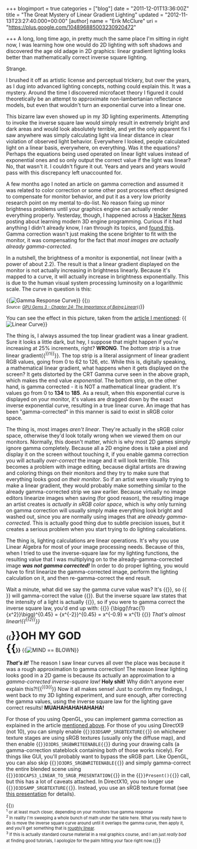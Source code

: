 +++
blogimport = true
categories = ["blog"]
date = "2011-12-01T13:36:00Z"
title = "The Great Mystery of Linear Gradient Lighting"
updated = "2012-11-13T23:27:40.000+00:00"
[author]
name = "Erik McClure"
uri = "https://plus.google.com/104896885003230920472"

+++
A long, long time ago, in pretty much the same place I'm sitting in right now, I was learning how one would do 2D lighting with soft shadows and discovered the age old adage in 2D graphics: linear gradient lighting looks better than mathematically correct inverse square lighting. 

Strange. 

I brushed it off as artistic license and perceptual trickery, but over the years, as I dug into advanced lighting concepts, nothing could explain this. It was a mystery. Around the time I discovered microfacet theory I figured it could theoretically be an attempt to approximate non-lambertanian reflectance models, but even that wouldn't turn an exponential curve into a linear one. 

This bizarre law even showed up in my 3D lighting experiments. Attempting to invoke the inverse square law would simply result in extremely bright and dark areas and would look absolutely terrible, and yet the only apparent fix I saw anywhere was simply calculating light via linear distance in clear violation of observed light behavior. Everywhere I looked, people calculated light on a linear basis, everywhere, on everything. Was it the equations? Perhaps the equations being used operated on linear light values instead of exponential ones and so only output the correct value if the light was linear? No, that wasn't it. I couldn't figure it out. Years and years and years would pass with this discrepancy left unaccounted for. 

A few months ago I noted an article on gamma correction and assumed it was related to color correction or some other post process effect designed to compensate for monitor behavior, and put it as a very low priority research point on my mental to-do-list. No reason fixing up minor brightness problems until your graphics engine can actually render everything properly. Yesterday, though, I happened across a [Hacker News](http://news.ycombinator.com/item?id=3294840) posting about learning modern 3D engine programming. Curious if it had anything I didn't already know, I ran through its topics, and [found this](http://www.arcsynthesis.org/gltut/Texturing/Tutorial%2016.html). Gamma correction wasn't just making the scene brighter to fit with the monitor, it was compensating for the fact that *most images are actually already gamma-corrected*. 

In a nutshell, the brightness of a monitor is exponential, not linear (with a power of about 2.2). The result is that a linear gradient displayed on the monitor is not actually increasing in brightness linearly. Because it's mapped to a curve, it will actually increase in brightness exponentially. This is due to the human visual system processing luminosity on a logarithmic scale. The curve in question is this:  

{{<img src="http://http.developer.nvidia.com/GPUGems3/elementLinks/24fig02.jpg" alt="Gamma Response Curve" >}}
{{<span style="font-size:80%">}}<br/><i>Source: <a href="http://http.developer.nvidia.com/GPUGems3/gpugems3_ch24.html">GPU Gems 3 - Chapter 24: The Importance of Being Linear</a></i>{{</span>}}

You can see the effect in this picture, taken from the [article I mentioned](http://www.arcsynthesis.org/gltut/Texturing/Tutorial%2016.html): 
{{<img src="http://www.arcsynthesis.org/gltut/Texturing/Gamma%20Ramp%20sRGB.png" alt="Linear Curve" >}}

The thing is, I always assumed the top linear gradient was a linear gradient. Sure it looks a little dark, but hey, I suppose that might happen if you're increasing at 25% increments, right? **WRONG**. The *bottom strip* is a true linear gradient{{<sup>}}1{{</sup>}}. The top strip is a literal assignment of linear gradient RGB values, going from 0 to 62 to 126, etc. While this is, digitally speaking, a mathematical linear gradient, what happens when it gets displayed on the screen? It gets distorted by the CRT Gamma curve seen in the above graph, which makes the end value *exponential*. The bottom strip, on the other hand, is gamma corrected - it is NOT a mathematical linear gradient. It's values go from 0 to **134** to **185**. As a result, when this exponential curve is displayed on your monitor, it's values are dragged down by the exact inverse exponential curve, resulting in a true linear curve. An image that has been "gamma-corrected" in this manner is said to exist in sRGB color space. 

The thing is, most images *aren't linear*. They're actually in the sRGB color space, otherwise they'd look totally wrong when we viewed them on our monitors. Normally, this doesn't matter, which is why most 2D games simply ignore gamma completely. Because all a 2D engine does is take a pixel and display it on the screen without touching it, if you enable gamma correction you will actually *over-correct* the image and it will look terrible. This becomes a problem with image editing, because digital artists are drawing and coloring things on their monitors and they try to make sure that everything looks good *on their monitor*. So if an artist were visually trying to make a linear gradient, they would probably make something similar to the already gamma-corrected strip we saw earlier. Because virtually no image editors linearize images when saving (for good reason), the resulting image an artist creates is *actually in sRGB color space*, which is why only turning on gamma correction will usually simply make everything look bright and washed out, since you are normally using images that are *already gamma-corrected*. This is actually good thing due to subtle precision issues, but it creates a serious problem when you start trying to do lighting calculations. 

The thing is, lighting calculations are linear operations. It's why you use Linear Algebra for most of your image processing needs. Because of this, when I tried to use the inverse-square law for my lighting functions, the resulting value that I was multiplying on to the already-gamma-corrected image ***was not gamma corrected!*** In order to do proper lighting, you would have to first linearize the gamma-corrected image, perform the lighting calculation on it, and then re-gamma-correct the end result. 

Wait a minute, what did we say the gamma curve value was? It's {{<math>}}x^{2.2}{{</math>}}, so {{<math>}}x^{0.45}{{</math>}} will gamma-correct the value {{<math>}}x{{</math>}}. But the inverse square law states that the intensity of a light is actually {{<math>}}\frac{1}{x^2}{{</math>}}, so if you were to gamma correct the inverse square law, you'd end up with: {{<bmath>}} {\bigg(\frac{1}{x^2}}\bigg)^{0.45} = {x^{-2}}^{0.45} = x^{-0.9} ≈ x^{1} {{</bmath>}}
*That's almost linear!{{<sup>}}2{{</sup>}}* 

**{{<span style="font-size:200%">}}OH MY GOD<br/>{{</span>}}** 
{{<img src="http://bucultureshock.com/wp-content/uploads/2011/10/mind-blown-11.jpeg" alt="MIND == BLOWN" >}}

***That's it!*** The reason I saw linear curves all over the place was because it was a rough approximation to gamma correction! The reason linear lighting looks good in a 2D game is because its actually an approximation to a *gamma-corrected inverse-square law!* **Holy shit!** Why didn't anyone ever explain this?!{{<sup>}}3{{</sup>}} Now it all makes sense! Just to confirm my findings, I went back to my 3D lighting experiment, and sure enough, after correcting the gamma values, using the inverse square law for the lighting gave correct results! **MUAHAHAHAHAHAHA!** 

For those of you using OpenGL, you can implement gamma correction as explained in the article [mentioned above](http://www.arcsynthesis.org/gltut/Texturing/Tutorial%2016.html). For those of you using DirectX9 (not 10), you can simply enable {{<code>}}D3DSAMP_SRGBTEXTURE{{</code>}} on whichever texture stages are using sRGB textures (usually only the diffuse map), and then enable {{<code>}}D3DRS_SRGBWRITEENABLE{{</code>}} during your drawing calls (a gamma-correction stateblock containing both of those works nicely). For things like GUI, you'll probably want to bypass the sRGB part. Like OpenGL, you can also skip {{<code>}}D3DRS_SRGBWRITEENABLE{{</code>}} and simply gamma-correct the entire blended scene using {{<code>}}D3DCAPS3_LINEAR_TO_SRGB_PRESENTATION{{</code>}} in the {{<code>}}Present(){{</code>}} call, but this has a lot of caveats attached. In DirectX10, you no longer use {{<code>}}D3DSAMP_SRGBTEXTURE{{</code>}}. Instead, you use an sRGB texture format (see [this presentation](http://download.microsoft.com/download/b/5/5/b55d67ff-f1cb-4174-836a-bbf8f84fb7e1/Picture%20Perfect%20-%20Gamma%20Through%20the%20Rendering%20Pipeline.zip) for details).  

{{<span style="font-size:80%">}}
<br/><sup>1</sup> or at least much closer, depending on your monitors true gamma response 
<br/><sup>2</sup> In reality I'm sweeping a whole bunch of math under the table here. What you really have to do is move the inverse square curve around until it overlaps the gamma curve, then apply it, and you'll get something that is <a href="http://www.wolframalpha.com/input/?i=plot+%281%2F%28x-1.9%29%5E2+-+0.25%29%5E0.45+from+0+to+1">roughly linear</a>. 
<br/><sup>3</sup> If this is actually standard course material in a real graphics course, and I am just *really bad* at finding good tutorials, I apologize for the palm hitting your face right now.{{</span>}}
